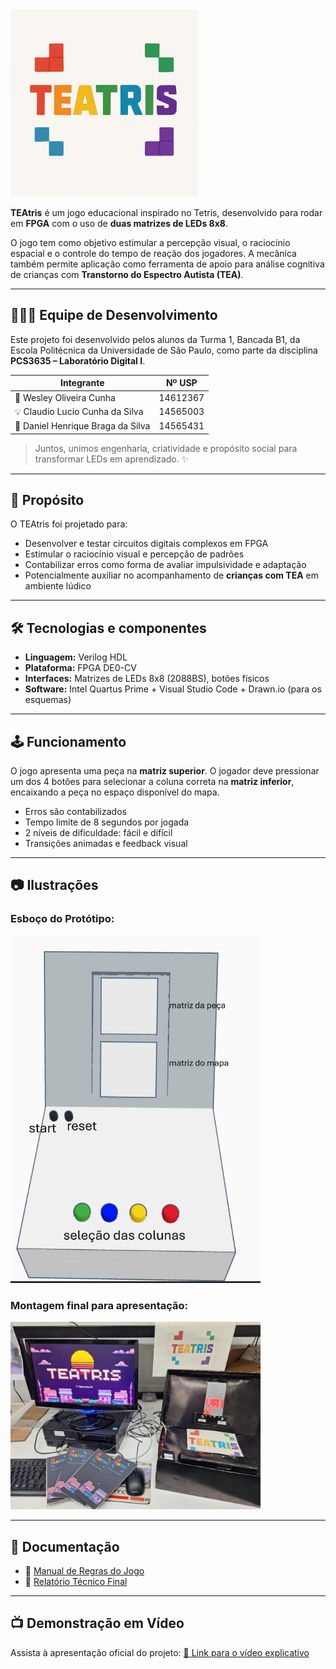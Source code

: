 <img src="./assets/logo.jpeg" alt="🎮 TEAtris" width="300"/>

**TEAtris** é um jogo educacional inspirado no Tetris, desenvolvido para rodar em **FPGA** com o uso de **duas matrizes de LEDs 8x8**. 

O jogo tem como objetivo estimular a percepção visual, o raciocínio espacial e o controle do tempo de reação dos jogadores. A mecânica também permite aplicação como ferramenta de apoio para análise cognitiva de crianças com **Transtorno do Espectro Autista (TEA)**.

---
## 👨‍👩‍👦 Equipe de Desenvolvimento

Este projeto foi desenvolvido pelos alunos da Turma 1, Bancada B1, da Escola Politécnica da Universidade de São Paulo, como parte da disciplina **PCS3635 – Laboratório Digital I**.

| Integrante                          | Nº USP     |
|------------------------------------|------------|
| 🎯 Wesley Oliveira Cunha           | 14612367   | 
| 💡 Claudio Lucio Cunha da Silva    | 14565003   | 
| 🔧 Daniel Henrique Braga da Silva  | 14565431   | 

> Juntos, unimos engenharia, criatividade e propósito social para transformar LEDs em aprendizado. ✨

---

## 🧠 Propósito

O TEAtris foi projetado para:

- Desenvolver e testar circuitos digitais complexos em FPGA
- Estimular o raciocínio visual e percepção de padrões
- Contabilizar erros como forma de avaliar impulsividade e adaptação
- Potencialmente auxiliar no acompanhamento de **crianças com TEA** em ambiente lúdico

---

## 🛠️ Tecnologias e componentes

- **Linguagem:** Verilog HDL
- **Plataforma:** FPGA DE0-CV
- **Interfaces:** Matrizes de LEDs 8x8 (2088BS), botões físicos
- **Software:** Intel Quartus Prime + Visual Studio Code + Drawn.io (para os esquemas)

---

## 🕹️ Funcionamento

O jogo apresenta uma peça na **matriz superior**. O jogador deve pressionar um dos 4 botões para selecionar a coluna correta na **matriz inferior**, encaixando a peça no espaço disponível do mapa.

- Erros são contabilizados
- Tempo limite de 8 segundos por jogada
- 2 níveis de dificuldade: fácil e difícil
- Transições animadas e feedback visual

---

## 📷 Ilustrações

### Esboço do Protótipo:
<img src="./assets/PrototipoComIdentificacao.jpeg" alt="Esboço do Protótipo" width="400"/>


### Montagem final para apresentação:
<img src="./assets/MontagemFinal.jfif" alt="Montagem Final" width="400"/>


---

## 📄 Documentação

- 📘 [Manual de Regras do Jogo](./docs/Manual_teatris.pdf)
- 📗 [Relatório Técnico Final](./docs/PCS3635-T1BB1-Relato_Final.pdf)

---

## 📺 Demonstração em Vídeo

Assista à apresentação oficial do projeto:
[🔗 Link para o vídeo explicativo](https://www.youtube.com/watch?v=vvYHG5I3Ibs&ab_channel=cl_audio)




